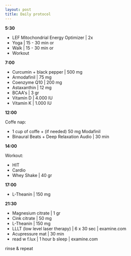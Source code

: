 ```yaml
---
layout: post
title: Daily protocol
---
```


**5:30**

* LEF Mitochondrial Energy Optimizer | 2x
* Yoga | 15 - 30 min or
* Walk | 15 - 30 min or
* Workout

**7:00**

* Curcumin + black pepper | 500 mg
* Armodafinil | 75 mg
* Coenzyme Q10  | 200 mg
* Astaxanthin  | 12 mg
* BCAA's  | 3 gr
* Vitamin D | 4.000 IU
* Vitamin K | 1.000 IU

**12:00**

Coffe nap:

* 1 cup of coffe + (if needed) 50 mg Modafinil
* Binaural Beats + Deep Relaxation Audio | 30 min

**14:00**

Workout:

* HIT
* Cardio
* Whey Shake | 40 gr

**17:00**

* L-Theanin | 150 mg

**21:30**

* Magnesium citrate | 1 gr
* Cink citrate | 50 mg
* L-Theanin | 150 mg
* LLLT (low level laser therapy) | 6 x 30 sec | examine.com
* Acupressure mat | 30 min
* read w f.lux  | 1 hour b sleep | examine.com

rinse & repeat